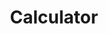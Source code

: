 ---
title: Calculator
desc: A simple calculator built using Javascript.
techs:
    - html
    - css
    - less
    - javascript
    - jquery
    - materialize
source: https://github.com/cod3rguy/calculator/
demo: http://lab.coderguy.tech/calculator/
---
